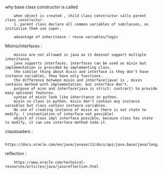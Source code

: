why base class constructor is called

        when object is created , child class constructor calls parent class constructor.
        1. parent class declare all common variables of subclasses, so initialize them use super.

        advantage of inheritance : reuse variables/logic



Mixins/interfaces : 

        mixins are not allowed in java as it doesnot support multiple inheritance.
        java supports interfaces. interfaces can be used as mixin but implementation is provided by implementing class.
        the similar thing about mixin and interface is they don't have instance variables, they have only functions.
        the difference between mixin and interface(java) is , mixin contains method with implementation. but interface don't.
        purpose of mixn and interface(java is strict: contract) to provide many optional features.
        syntax of mixin look like inheritance in python.
        mixin vs class in python. mixin don't contain any instance varaibles but class contain instance variables.
        No use of creating instance of mixin as there is not state to modify. ( instantiation of interface not possible)
        object of class impl interface possible, because class has state to modify, it can use interface method todo it.

classloaders : 

        https://docs.oracle.com/en/java/javase/11/docs/api/java.base/java/lang/ClassLoader.html


reflection : 

        https://www.oracle.com/technical-resources/articles/java/javareflection.html
